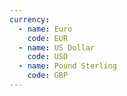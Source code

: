 ```yaml
---
currency:
  - name: Euro
    code: EUR
  - name: US Dollar
    code: USD
  - name: Pound Sterling
    code: GBP
---
```

